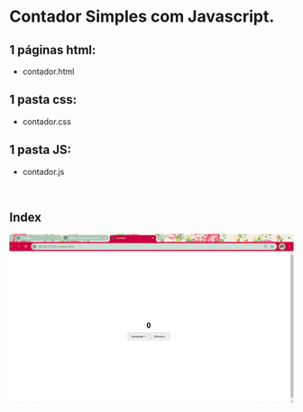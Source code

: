 <h1>Contador Simples com Javascript.</h1>

## 1 páginas html:
- contador.html

## 1 pasta css:
- contador.css

## 1 pasta JS:
- contador.js

<br>

 <h2>Index</h2>
 <img src ="img/contador.png" alt="contador page">
 <br>
